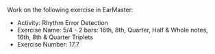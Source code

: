 Work on the following exercise in EarMaster:
- Activity: Rhythm Error Detection
- Exercise Name: 5/4 - 2 bars: 16th, 8th, Quarter, Half & Whole notes, 16th, 8th & Quarter Triplets
- Exercise Number: 17.7
